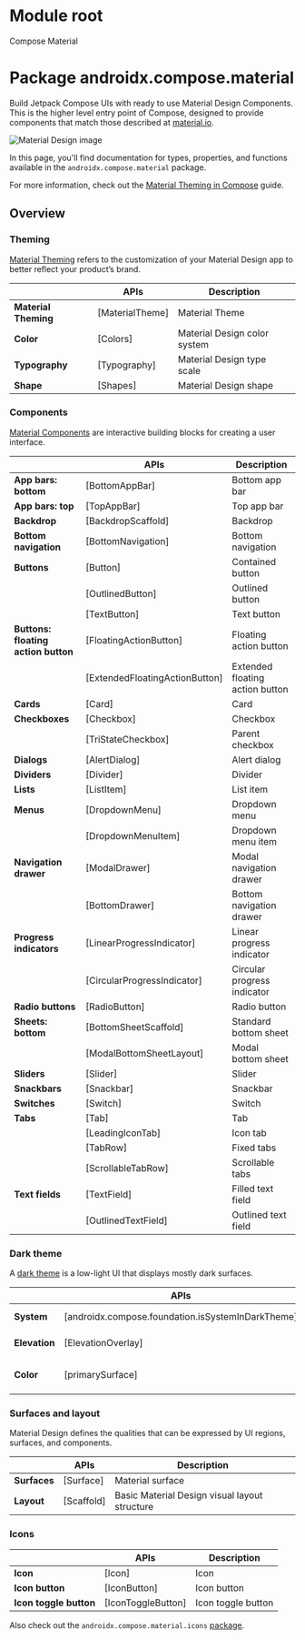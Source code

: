 # Module root

Compose Material

# Package androidx.compose.material

Build Jetpack Compose UIs with ready to use Material Design Components. This is the higher level entry point of Compose, designed to provide components that match those described at <a href="https://material.io" class="external" target="_blank">material.io</a>.

![Material Design image](https://developer.android.com/images/reference/androidx/compose/material/material-design.png)

In this page, you'll find documentation for types, properties, and functions available in the `androidx.compose.material` package.

For more information, check out the <a href="https://developer.android.com/jetpack/compose/themes/material" class="external" target="_blank">Material Theming in Compose</a> guide.

## Overview

### Theming

<a href="https://material.io/design/material-theming/overview.html" class="external" target="_blank">Material Theming</a> refers to the customization of your Material Design app to better reflect your product’s brand.

|      | **APIs** | **Description** |
| ---- | -------- | --------------- |
| **Material Theming** | [MaterialTheme] | Material Theme |
| **Color** | [Colors] | Material Design color system |
| **Typography** | [Typography] | Material Design type scale |
| **Shape** | [Shapes] | Material Design shape |

### Components

<a href="https://material.io/components" class="external" target="_blank">Material Components</a> are interactive building blocks for creating a user interface.

|      | **APIs** | **Description** |
| ---- | -------- | --------------- |
| **App bars: bottom** | [BottomAppBar] | Bottom app bar |
| **App bars: top** | [TopAppBar] | Top app bar |
| **Backdrop** | [BackdropScaffold] | Backdrop |
| **Bottom navigation** | [BottomNavigation] | Bottom navigation |
| **Buttons** | [Button] | Contained button |
|  | [OutlinedButton] | Outlined button |
|  | [TextButton] | Text button |
| **Buttons: floating action button** | [FloatingActionButton] | Floating action button |
|  | [ExtendedFloatingActionButton] | Extended floating action button |
| **Cards** | [Card] | Card |
| **Checkboxes** | [Checkbox] | Checkbox |
|  | [TriStateCheckbox] | Parent checkbox |
| **Dialogs** | [AlertDialog] | Alert dialog |
| **Dividers** | [Divider] | Divider |
| **Lists** | [ListItem] | List item |
| **Menus** | [DropdownMenu] | Dropdown menu |
|  | [DropdownMenuItem] | Dropdown menu item |
| **Navigation drawer** | [ModalDrawer] | Modal navigation drawer |
|  | [BottomDrawer] | Bottom navigation drawer |
| **Progress indicators** | [LinearProgressIndicator] | Linear progress indicator |
|  | [CircularProgressIndicator] | Circular progress indicator |
| **Radio buttons** | [RadioButton] | Radio button |
| **Sheets: bottom** | [BottomSheetScaffold] | Standard bottom sheet |
|  | [ModalBottomSheetLayout] | Modal bottom sheet |
| **Sliders** | [Slider] | Slider |
| **Snackbars** | [Snackbar] | Snackbar |
| **Switches** | [Switch] | Switch |
| **Tabs** | [Tab] | Tab |
|  | [LeadingIconTab] | Icon tab |
|  | [TabRow] | Fixed tabs |
|  | [ScrollableTabRow] | Scrollable tabs |
| **Text fields** | [TextField] | Filled text field |
|  | [OutlinedTextField] | Outlined text field |

### Dark theme

A <a href="https://material.io/design/color/dark-theme.html" class="external" target="_blank">dark theme</a> is a low-light UI that displays mostly dark surfaces.

|      | **APIs** | **Description** |
| ---- | -------- | --------------- |
| **System** | [androidx.compose.foundation.isSystemInDarkTheme] | System dark theme |
| **Elevation** | [ElevationOverlay] | Elevation overlay |
| **Color** | [primarySurface] | Primary surface color |

### Surfaces and layout

Material Design defines the qualities that can be expressed by UI regions, surfaces, and components.

|      | **APIs** | **Description** |
| ---- | -------- | --------------- |
| **Surfaces** | [Surface] | Material surface |
| **Layout** | [Scaffold] | Basic Material Design visual layout structure |

### Icons

|      | **APIs** | **Description** |
| ---- | -------- | --------------- |
| **Icon** | [Icon] | Icon |
| **Icon button** | [IconButton] | Icon button |
| **Icon toggle button** | [IconToggleButton] | Icon toggle button |

Also check out the `androidx.compose.material.icons` [package](/reference/kotlin/androidx/compose/material/icons/package-summary).
